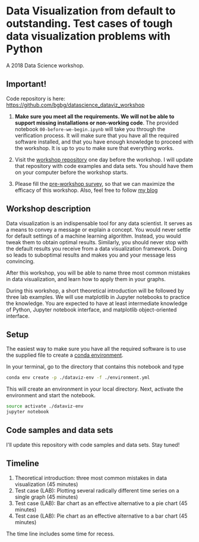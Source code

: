 # Data Visualization from default to outstanding. Test cases of tough data visualization problems with Python

A 2018 Data Science workshop.


## Important!

Code repository is here: https://github.com/bgbg/datascience_dataviz_workshop

1. **Make sure you meet all the requirements. We will not be able to support missing installations or non-working code**. The provided notebook `00-before-we-begin.ipynb` will take you through the verification process. It will make sure that you have all the required software installed, and that you have enough knowledge to proceed with the workshop. It is up to you to make sure that everything works.

2. Visit the [workshop repository](https://github.com/bgbg/datascience_dataviz_workshop) one day before the workshop. I will update that repository with code examples and data sets. You should have them on your computer before the workshop starts.

3. Please fill the [pre-workshop survey](http://bit.ly/ds2018dataviz), so that we can maximize the efficacy of this workshop.
Also, feel free to follow [my blog](https://gorelik.net/blog)

## Workshop description
Data visualization is an indispensable tool for any data scientist. It serves as a means to convey a message or explain a concept. You would never settle for default settings of a machine learning algorithm. Instead, you would tweak them to obtain optimal results. Similarly, you should never stop with the default results you receive from a data visualization framework. Doing so leads to suboptimal results and makes you and your message less convincing.

After this workshop, you will be able to name three most common mistakes in data visualization, and learn how to apply them in your graphs.

During this workshop, a short theoretical introduction will be followed by three lab examples. We will use matplotlib in Jupyter notebooks to practice the knowledge. You are expected to have at least intermediate knowledge of Python, Jupyter notebook interface, and matplotlib object-oriented interface.


## Setup
The easiest way to make sure you have all the required software is to use the supplied file to create a [conda environment](https://conda.io/docs/user-guide/tasks/manage-environments.html).

In your terminal, go to the directory that contains this notebook and type

```bash
conda env create -p ./dataviz-env -f ./environment.yml
```

This will create an environment in your local directory. Next, activate the environment and start the notebook.

```bash
source activate ./dataviz-env
jupyter notebook
```
## Code samples and data sets

I'll update this repository with code samples and data sets. Stay tuned!

## Timeline
1. Theoretical introduction: three most common mistakes in data visualization (45 minutes)
2. Test case (LAB): Plotting several radically different time series on a single graph (45 minutes)
3. Test case (LAB): Bar chart as an effective alternative to a pie chart (45 minutes)
4. Test case (LAB): Pie chart as an effective alternative to a bar chart (45 minutes)

The time line includes some time for recess.
